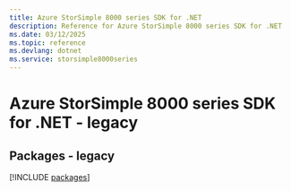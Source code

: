```yaml
---
title: Azure StorSimple 8000 series SDK for .NET
description: Reference for Azure StorSimple 8000 series SDK for .NET
ms.date: 03/12/2025
ms.topic: reference
ms.devlang: dotnet
ms.service: storsimple8000series
---
```

# Azure StorSimple 8000 series SDK for .NET - legacy
## Packages - legacy
[!INCLUDE [packages](storsimple-8000-series-index.md)]